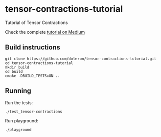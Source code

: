 # tensor-contractions-tutorial
Tutorial of Tensor Contractions 

Check the complete [tutorial on Medium](https://medium.com/towards-artificial-intelligence/implementing-tensor-contractions-in-modern-c-22b14c2c289d)

## Build instructions

```
git clone https://github.com/doleron/tensor-contractions-tutorial.git
cd tensor-contractions-tutorial
mkdir build
cd build
cmake -DBUILD_TESTS=ON ..
```

## Running

Run the tests:

```
./test_tensor-contractions
```

Run playground:
```
./playground
```
